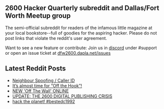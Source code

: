 ## 2600 Hacker Quarterly subreddit and Dallas/Fort Worth Meetup group
The semi-official subreddit for readers of the infamous little magazine at your local bookstore--full of goodies for the aspiring hacker. Please do not post links that violate the reddit's user agreement.

Want to see a new feature or contribute: 
Join us in [discord](https://dfw2600.dapla.net/chat) under #support or open an issue ticket at [dfw2600.dapla.net/issues](https://dfw2600.dapla.net/issues)

## Latest Reddit Posts
<!-- BLOG-POST-LIST:START -->
- [Neighbour Spoofing / Caller ID](https://www.reddit.com/r/2600/comments/130mvhg/neighbour_spoofing_caller_id/)
- [It’s almost time for “Off the Hook”!](https://www.reddit.com/r/2600/comments/1300pmi/its_almost_time_for_off_the_hook/)
- [NEW 'Off The Wall' ONLINE](https://2600.com/wall/25-04-2023)
- [UPDATE: THE 2600 DIGITAL PUBLISHING CRISIS](https://2600.com/content/update-2600-digital-publishing-crisis)
- [hack the planet! #bestedc1992](https://www.reddit.com/r/2600/comments/12x24qt/hack_the_planet_bestedc1992/)
<!-- BLOG-POST-LIST:END -->
